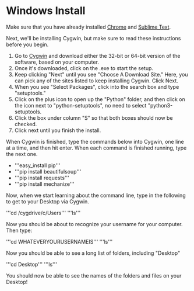 
# Windows Install

Make sure that you have already installed [Chrome](https://www.google.com/chrome/browser/) and [Sublime Text](http://www.sublimetext.com/).

Next, we'll be installing Cygwin, but make sure to read these instructions before you begin. 

1. Go to [Cygwin](https://cygwin.com/install.html) and download either the 32-bit or 64-bit version of the software, based on your computer.
2. Once it's downloaded, click on the .exe to start the setup.
3. Keep clicking "Next" until you see "Choose A Download Site." Here, you can pick any of the sites listed to keep installing Cygwin. Click Next.
4. When you see "Select Packages", click into the search box and type "setuptools."
5. Click on the plus icon to open up the "Python" folder, and then click on the icon next to "python-setuptools", no need to select "python3-setuptools.
6. Click the box under column "S" so that both boxes should now be checked.
7. Click next until you finish the install.

When Cygwin is finished, type the commands below into Cygwin, one line at a time, and then hit enter. When each command is finished running, type the next one.

* '''easy_install pip'''
* '''pip install beautifulsoup'''
* '''pip install requests'''
* '''pip install mechanize'''

Now, when we start learning about the command line, type in the following to get to your Desktop via Cygwin. 

'''cd /cygdrive/c/Users'''
'''ls'''

Now you should be about to recognize your username for your computer. Then type:

'''cd WHATEVERYOURUSERNAMEIS'''
'''ls'''

Now you should be able to see a long list of folders, including "Desktop"

'''cd Desktop'''
'''ls'''

You should now be able to see the names of the folders and files on your Desktop!